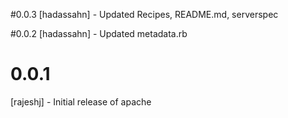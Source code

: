 #0.0.3
[hadassahn] - Updated Recipes, README.md, serverspec


#0.0.2
[hadassahn] - Updated metadata.rb

# 0.0.1

[rajeshj] - Initial release of apache
